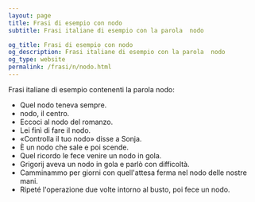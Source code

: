 ```yaml
---
layout: page
title: Frasi di esempio con nodo 
subtitle: Frasi italiane di esempio con la parola  nodo

og_title: Frasi di esempio con nodo 
og_description: Frasi italiane di esempio con la parola  nodo
og_type: website
permalink: /frasi/n/nodo.html
---
```


Frasi italiane di esempio contenenti la parola nodo:


- Quel nodo teneva sempre.
- nodo, il centro.
- Eccoci al nodo del romanzo.
- Lei finì di fare il nodo.
- «Controlla il tuo nodo» disse a Sonja.
- È un nodo che sale e poi scende.
- Quel ricordo le fece venire un nodo in gola.
- Grigorij aveva un nodo in gola e parlò con difficoltà.
- Camminammo per giorni con quell'attesa ferma nel nodo delle nostre mani.
- Ripeté l'operazione due volte intorno al busto, poi fece un nodo.
